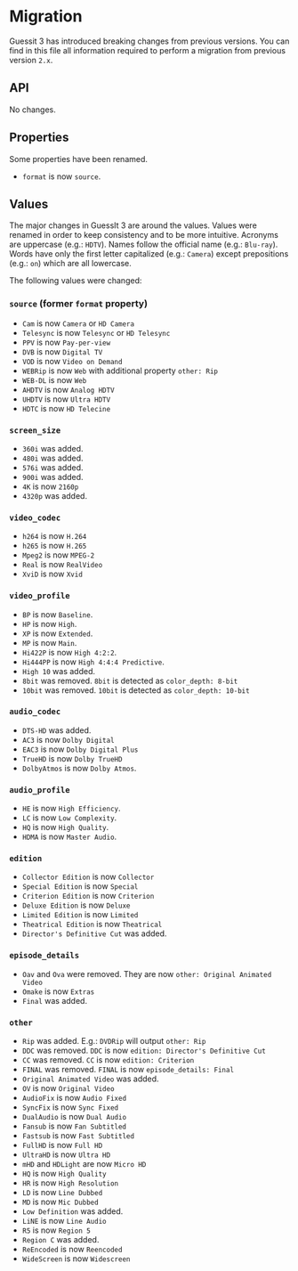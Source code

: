 Migration
=========

Guessit 3 has introduced breaking changes from previous versions. You can find in this file all information required to perform a migration from previous version `2.x`.

API
---

No changes.

Properties
----------

Some properties have been renamed.

-   `format` is now `source`.

Values
------

The major changes in GuessIt 3 are around the values. Values were renamed in order to keep consistency and to be more intuitive. Acronyms are uppercase (e.g.: `HDTV`). Names follow the official name (e.g.: `Blu-ray`). Words have only the first letter capitalized (e.g.: `Camera`) except prepositions (e.g.: `on`) which are all lowercase.

The following values were changed:

### `source` (former `format` property)

-   `Cam` is now `Camera` or `HD Camera`
-   `Telesync` is now `Telesync` or `HD Telesync`
-   `PPV` is now `Pay-per-view`
-   `DVB` is now `Digital TV`
-   `VOD` is now `Video on Demand`
-   `WEBRip` is now `Web` with additional property `other: Rip`
-   `WEB-DL` is now `Web`
-   `AHDTV` is now `Analog HDTV`
-   `UHDTV` is now `Ultra HDTV`
-   `HDTC` is now `HD Telecine`

### `screen_size`

-   `360i` was added.
-   `480i` was added.
-   `576i` was added.
-   `900i` was added.
-   `4K` is now `2160p`
-   `4320p` was added.

### `video_codec`

-   `h264` is now `H.264`
-   `h265` is now `H.265`
-   `Mpeg2` is now `MPEG-2`
-   `Real` is now `RealVideo`
-   `XviD` is now `Xvid`

### `video_profile`

-   `BP` is now `Baseline`.
-   `HP` is now `High`.
-   `XP` is now `Extended`.
-   `MP` is now `Main`.
-   `Hi422P` is now `High 4:2:2`.
-   `Hi444PP` is now `High 4:4:4 Predictive`.
-   `High 10` was added.
-   `8bit` was removed. `8bit` is detected as `color_depth: 8-bit`
-   `10bit` was removed. `10bit` is detected as `color_depth: 10-bit`

### `audio_codec`

-   `DTS-HD` was added.
-   `AC3` is now `Dolby Digital`
-   `EAC3` is now `Dolby Digital Plus`
-   `TrueHD` is now `Dolby TrueHD`
-   `DolbyAtmos` is now `Dolby Atmos`.

### `audio_profile`

-   `HE` is now `High Efficiency`.
-   `LC` is now `Low Complexity`.
-   `HQ` is now `High Quality`.
-   `HDMA` is now `Master Audio`.

### `edition`

-   `Collector Edition` is now `Collector`
-   `Special Edition` is now `Special`
-   `Criterion Edition` is now `Criterion`
-   `Deluxe Edition` is now `Deluxe`
-   `Limited Edition` is now `Limited`
-   `Theatrical Edition` is now `Theatrical`
-   `Director's Definitive Cut` was added.

### `episode_details`

-   `Oav` and `Ova` were removed. They are now `other: Original Animated Video`
-   `Omake` is now `Extras`
-   `Final` was added.

### `other`

-   `Rip` was added. E.g.: `DVDRip` will output `other: Rip`
-   `DDC` was removed. `DDC` is now `edition: Director's Definitive Cut`
-   `CC` was removed. `CC` is now `edition: Criterion`
-   `FINAL` was removed. `FINAL` is now `episode_details: Final`
-   `Original Animated Video` was added.
-   `OV` is now `Original Video`
-   `AudioFix` is now `Audio Fixed`
-   `SyncFix` is now `Sync Fixed`
-   `DualAudio` is now `Dual Audio`
-   `Fansub` is now `Fan Subtitled`
-   `Fastsub` is now `Fast Subtitled`
-   `FullHD` is now `Full HD`
-   `UltraHD` is now `Ultra HD`
-   `mHD` and `HDLight` are now `Micro HD`
-   `HQ` is now `High Quality`
-   `HR` is now `High Resolution`
-   `LD` is now `Line Dubbed`
-   `MD` is now `Mic Dubbed`
-   `Low Definition` was added.
-   `LiNE` is now `Line Audio`
-   `R5` is now `Region 5`
-   `Region C` was added.
-   `ReEncoded` is now `Reencoded`
-   `WideScreen` is now `Widescreen`

